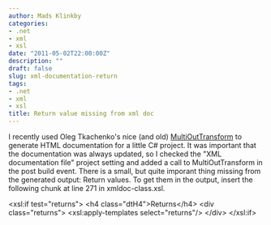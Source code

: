 ```yaml
---
author: Mads Klinkby
categories:
- .net
- xml
- xsl
date: "2011-05-02T22:00:00Z"
description: ""
draft: false
slug: xml-documentation-return
tags:
- .net
- xml
- xsl
title: Return value missing from xml doc
---
```



I recently used Oleg Tkachenko's nice (and old) [MultiOutTransform](http://msdn.microsoft.com/en-us/library/ms950784.aspx) to generate HTML documentation for a little C# project. It was important that the documentation was always updated, so I checked the "XML documentation file" project setting and added a call to MultiOutTransform in the post build event. There is a small, but quite imporant thing missing from the generated output: Return values. To get them in the output, insert the following chunk at line 271 in xmldoc-class.xsl.   

 <span class="kwrd"><</span><span class="html">xsl:if</span> <span class="attr">test</span><span class="kwrd">="returns"</span><span class="kwrd">></span>   <span class="kwrd"><</span><span class="html">h4</span> <span class="attr">class</span><span class="kwrd">="dtH4"</span><span class="kwrd">></span>Returns<span class="kwrd"></</span><span class="html">h4</span><span class="kwrd">></span>   <span class="kwrd"><</span><span class="html">div</span> <span class="attr">class</span><span class="kwrd">="returns"</span><span class="kwrd">></span>     <span class="kwrd"><</span><span class="html">xsl:apply-templates</span> <span class="attr">select</span><span class="kwrd">="returns"</span><span class="kwrd">/></span>   <span class="kwrd"></</span><span class="html">div</span><span class="kwrd">></span> <span class="kwrd"></</span><span class="html">xsl:if</span><span class="kwrd">></span>

